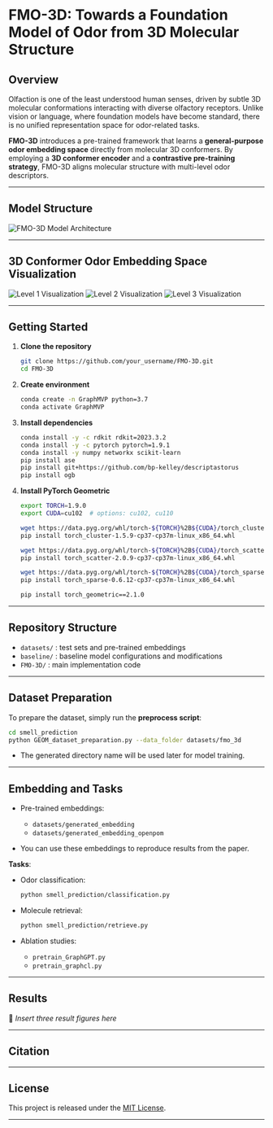 # FMO-3D: Towards a Foundation Model of Odor from 3D Molecular Structure

## Overview

Olfaction is one of the least understood human senses, driven by subtle 3D molecular conformations interacting with diverse olfactory receptors. Unlike vision or language, where foundation models have become standard, there is no unified representation space for odor-related tasks.

**FMO-3D** introduces a pre-trained framework that learns a **general-purpose odor embedding space** directly from molecular 3D conformers. By employing a **3D conformer encoder** and a **contrastive pre-training strategy**, FMO-3D aligns molecular structure with multi-level odor descriptors.

---

## Model Structure  

![FMO-3D Model Architecture](resource/arc.png)

---

## 3D Conformer Odor Embedding Space Visualization

![Level 1 Visualization](resource/label1.png)
![Level 2 Visualization](resource/label2.png)
![Level 3 Visualization](resource/label3.png)

---

## Getting Started

1. **Clone the repository**

   ```bash
   git clone https://github.com/your_username/FMO-3D.git
   cd FMO-3D
   ```

2. **Create environment**

   ```bash
   conda create -n GraphMVP python=3.7
   conda activate GraphMVP
   ```

3. **Install dependencies**

   ```bash
   conda install -y -c rdkit rdkit=2023.3.2
   conda install -y -c pytorch pytorch=1.9.1
   conda install -y numpy networkx scikit-learn
   pip install ase
   pip install git+https://github.com/bp-kelley/descriptastorus
   pip install ogb
   ```

4. **Install PyTorch Geometric**

   ```bash
   export TORCH=1.9.0
   export CUDA=cu102  # options: cu102, cu110

   wget https://data.pyg.org/whl/torch-${TORCH}%2B${CUDA}/torch_cluster-1.5.9-cp37-cp37m-linux_x86_64.whl
   pip install torch_cluster-1.5.9-cp37-cp37m-linux_x86_64.whl

   wget https://data.pyg.org/whl/torch-${TORCH}%2B${CUDA}/torch_scatter-2.0.9-cp37-cp37m-linux_x86_64.whl
   pip install torch_scatter-2.0.9-cp37-cp37m-linux_x86_64.whl

   wget https://data.pyg.org/whl/torch-${TORCH}%2B${CUDA}/torch_sparse-0.6.12-cp37-cp37m-linux_x86_64.whl
   pip install torch_sparse-0.6.12-cp37-cp37m-linux_x86_64.whl

   pip install torch_geometric==2.1.0
   ```

---

## Repository Structure

* `datasets/` : test sets and pre-trained embeddings
* `baseline/` : baseline model configurations and modifications
* `FMO-3D/` : main implementation code

---

## Dataset Preparation

To prepare the dataset, simply run the **preprocess script**:

```bash
cd smell_prediction
python GEOM_dataset_preparation.py --data_folder datasets/fmo_3d
```

* The generated directory name will be used later for model training.

---

## Embedding and Tasks

* Pre-trained embeddings:

  * `datasets/generated_embedding`
  * `datasets/generated_embedding_openpom`
* You can use these embeddings to reproduce results from the paper.

**Tasks**:

* Odor classification:

  ```bash
  python smell_prediction/classification.py
  ```
* Molecule retrieval:

  ```bash
  python smell_prediction/retrieve.py
  ```
* Ablation studies:

  * `pretrain_GraphGPT.py`
  * `pretrain_graphcl.py`

---

## Results

📌 *Insert three result figures here*

---

## Citation

---

## License

This project is released under the [MIT License](LICENSE).

---

